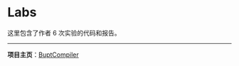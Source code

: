 # Labs

这里包含了作者 6 次实验的代码和报告。

---

__项目主页__：[BuptCompiler](https://github.com/XIA-Jinyi/BuptCompiler)